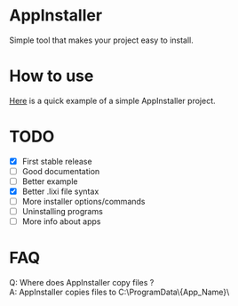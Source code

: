 # AppInstaller
Simple tool that makes your project easy to install.  

# How to use
[Here](https://github.com/LDev-IX/AppInstaller/tree/main/example) is a quick example of a simple AppInstaller project.

# TODO
- [x] First stable release
- [ ] Good documentation
- [ ] Better example
- [x] Better .lixi file syntax
- [ ] More installer options/commands
- [ ] Uninstalling programs
- [ ] More info about apps

# FAQ
Q: Where does AppInstaller copy files ?  
A: AppInstaller copies files to C:\ProgramData\\{App_Name}\  
